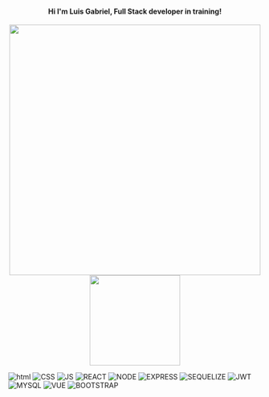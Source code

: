 <div align='center'>
  <h4><b> Hi I'm Luis Gabriel, Full Stack developer in training!</b></h4>
  <img width="500em" src="https://github-readme-stats.vercel.app/api?username=luixgabriel&show_icons=true&theme=cobalt&include_all_commits=true&count_private=true"/>
   <img height="180em" src="https://github-readme-streak-stats.herokuapp.com/?user=luixgabriel&theme=dark"/>
</div>
  



![html](https://img.shields.io/badge/HTML-239120?style=for-the-badge&logo=html5&logoColor=white)
![CSS](https://img.shields.io/badge/CSS3-1572B6?style=for-the-badge&logo=css3&logoColor=white)
![JS](https://img.shields.io/badge/JavaScript-F7DF1E?style=for-the-badge&logo=javascript&logoColor=black)
![REACT](https://img.shields.io/badge/React-20232A?style=for-the-badge&logo=react&logoColor=61DAFB)
![NODE](https://img.shields.io/badge/Node.js-43853D?style=for-the-badge&logo=node.js&logoColor=white)
![EXPRESS](https://img.shields.io/badge/Express.js-404D59?style=for-the-badge)
![SEQUELIZE](https://img.shields.io/badge/sequelize-323330?style=for-the-badge&logo=sequelize&logoColor=blue)
![JWT](https://img.shields.io/badge/json%20web%20tokens-323330?style=for-the-badge&logo=json-web-tokens&logoColor=pinke)
![MYSQL](https://img.shields.io/badge/MySQL-00000F?style=for-the-badge&logo=mysql&logoColor=white)
![VUE](https://img.shields.io/badge/Vue.js-35495E?style=for-the-badge&logo=vue.js&logoColor=4FC08D)
![BOOTSTRAP](https://img.shields.io/badge/Bootstrap-563D7C?style=for-the-badge&logo=bootstrap&logoColor=white)



